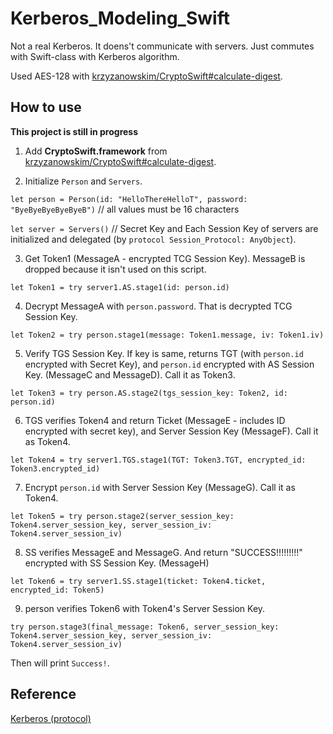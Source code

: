 # Kerberos_Modeling_Swift

Not a real Kerberos. It doens't communicate with servers. Just commutes with Swift-class with Kerberos algorithm.

Used AES-128 with [krzyzanowskim/CryptoSwift#calculate-digest](https://github.com/krzyzanowskim/CryptoSwift#calculate-digest).

## How to use

**This project is still in progress**

1. Add **CryptoSwift.framework** from [krzyzanowskim/CryptoSwift#calculate-digest](https://github.com/krzyzanowskim/CryptoSwift#calculate-digest).

2. Initialize `Person` and `Servers`.

`let person = Person(id: "HelloThereHelloT", password: "ByeByeByeByeByeB")` // all values must be 16 characters

`let server = Servers()` // Secret Key and Each Session Key of servers are initialized and delegated (by `protocol Session_Protocol: AnyObject`).

3. Get Token1 (MessageA - encrypted TCG Session Key). MessageB is dropped because it isn't used on this script.

`let Token1 = try server1.AS.stage1(id: person.id)`

4. Decrypt MessageA with `person.password`. That is decrypted TCG Session Key. 

`let Token2 = try person.stage1(message: Token1.message, iv: Token1.iv)`

5. Verify TGS Session Key. If key is same, returns TGT (with `person.id` encrypted with Secret Key), and `person.id` encrypted with AS Session Key. (MessageC and MessageD). Call it as Token3.

`let Token3 = try person.AS.stage2(tgs_session_key: Token2, id: person.id)`

6. TGS verifies Token4 and return Ticket (MessageE - includes ID encrypted with secret key), and Server Session Key (MessageF). Call it as Token4.

`let Token4 = try server1.TGS.stage1(TGT: Token3.TGT, encrypted_id: Token3.encrypted_id)`

7. Encrypt `person.id` with Server Session Key (MessageG). Call it as Token4.

`let Token5 = try person.stage2(server_session_key: Token4.server_session_key, server_session_iv: Token4.server_session_iv)`

8. SS verifies MessageE and MessageG. And return "SUCCESS!!!!!!!!!" encrypted with SS Session Key. (MessageH)

`let Token6 = try server1.SS.stage1(ticket: Token4.ticket, encrypted_id: Token5)`

9. person verifies Token6 with Token4's Server Session Key.

`try person.stage3(final_message: Token6, server_session_key: Token4.server_session_key, server_session_iv: Token4.server_session_iv)`

Then will print `Success!`.

## Reference

[Kerberos (protocol)](https://en.wikipedia.org/wiki/Kerberos_(protocol))
